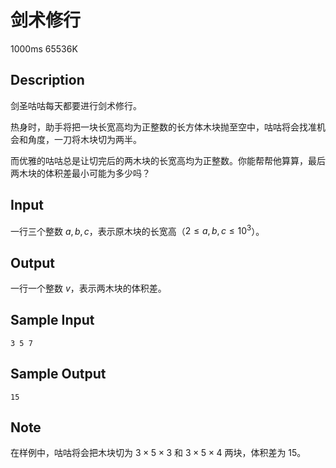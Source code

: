 # 剑术修行

1000ms  65536K

## Description

剑圣咕咕每天都要进行剑术修行。

热身时，助手将把一块长宽高均为正整数的长方体木块抛至空中，咕咕将会找准机会和角度，一刀将木块切为两半。

而优雅的咕咕总是让切完后的两木块的长宽高均为正整数。你能帮帮他算算，最后两木块的体积差最小可能为多少吗？

## Input

一行三个整数 $a, b, c$，表示原木块的长宽高（$2 \leq a, b, c \leq 10^3$）。

## Output

一行一个整数 $v$，表示两木块的体积差。

## Sample Input

```
3 5 7
```

## Sample Output

```
15
```

## Note

在样例中，咕咕将会把木块切为 $3 \times 5 \times 3$ 和 $3 \times 5 \times 4$ 两块，体积差为 $15$。
